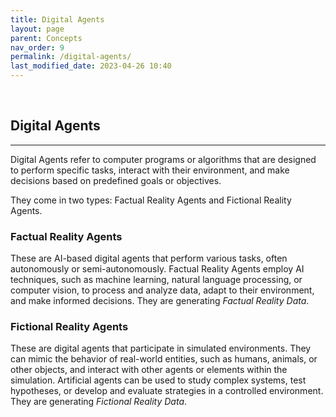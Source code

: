 ```yaml
---
title: Digital Agents
layout: page
parent: Concepts
nav_order: 9
permalink: /digital-agents/
last_modified_date: 2023-04-26 10:40
---
```



&nbsp;

## Digital Agents
----------------

Digital Agents refer to computer programs or algorithms that are designed to perform specific tasks, interact with their environment, and make decisions based on predefined goals or objectives.

They come in two types: Factual Reality Agents and Fictional Reality Agents.

### Factual Reality Agents

These are AI-based digital agents that perform various tasks, often autonomously or semi-autonomously. Factual Reality Agents employ AI techniques, such as machine learning, natural language processing, or computer vision, to process and analyze data, adapt to their environment, and make informed decisions.
They are generating _Factual Reality Data_.

### Fictional Reality Agents

These are digital agents that participate in simulated environments. They can mimic the behavior of real-world entities, such as humans, animals, or other objects, and interact with other agents or elements within the simulation. Artificial agents can be used to study complex systems, test hypotheses, or develop and evaluate strategies in a controlled environment.
They are generating _Fictional Reality Data_.
